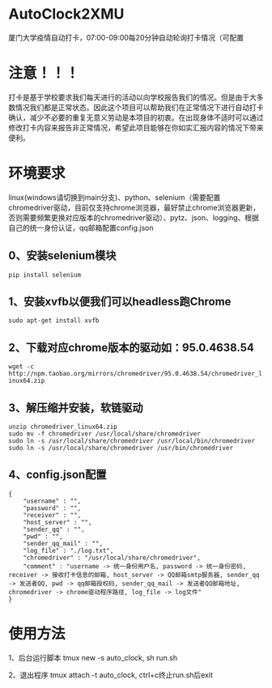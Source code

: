 # AutoClock2XMU
厦门大学疫情自动打卡，07:00-09:00每20分钟自动轮询打卡情况（可配置

# 注意！！！
打卡是基于学校要求我们每天进行的活动以向学校报告我们的情况。但是由于大多数情况我们都是正常状态。因此这个项目可以帮助我们在正常情况下进行自动打卡确认，减少不必要的重复无意义劳动是本项目的初衷。在出现身体不适时可以通过修改打卡内容来报告非正常情况，希望此项目能够在你如实汇报内容的情况下带来便利。

# 环境要求
linux(windows请切换到main分支)、python、selenium（需要配置chromedriver驱动，目前仅支持chrome浏览器，最好禁止chrome浏览器更新，否则需要频繁更换对应版本的chromedriver驱动）、pytz、json、logging、根据自己的统一身份认证，qq邮箱配置config.json

## 0、安装selenium模块
```pip install selenium```
## 1、安装xvfb以便我们可以headless跑Chrome
```sudo apt-get install xvfb```
## 2、下载对应chrome版本的驱动如：95.0.4638.54
```wget -c http://npm.taobao.org/mirrors/chromedriver/95.0.4638.54/chromedriver_linux64.zip```
## 3、解压缩并安装，软链驱动
```
unzip chromedriver_linux64.zip
sudo mv -f chromedriver /usr/local/share/chromedriver
sudo ln -s /usr/local/share/chromedriver /usr/local/bin/chromedriver
sudo ln -s /usr/local/share/chromedriver /usr/bin/chromedriver

```
## 4、config.json配置
```
{
    "username" : "", 
    "password" : "", 
    "receiver" : "", 
    "host_server" : "",  
    "sender_qq" : "",  
    "pwd" : "",  
    "sender_qq_mail" : "",
    "log_file" : "./log.txt",
    "chromedriver" : "/usr/local/share/chromedriver",
    "comment" : "username -> 统一身份用户名, password -> 统一身份密码, receiver -> 接收打卡信息的邮箱, host_server -> QQ邮箱smtp服务器, sender_qq -> 发送者QQ, pwd -> qq邮箱授权码, sender_qq_mail -> 发送者QQ邮箱地址, chromedriver -> chrome驱动程序路径, log_file -> log文件"
}
```

# 使用方法
1、后台运行脚本 tmux new -s auto_clock, sh run.sh

2、退出程序 tmux attach -t auto_clock, ctrl+c终止run.sh后exit
